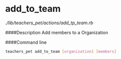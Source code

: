 # add_to_team

*./lib/teachers_pet/actions/add_tp_team.rb*

####Description
Add members to a Organization

####Command line
```bash
teachers_pet add_to_team [organization] [members]